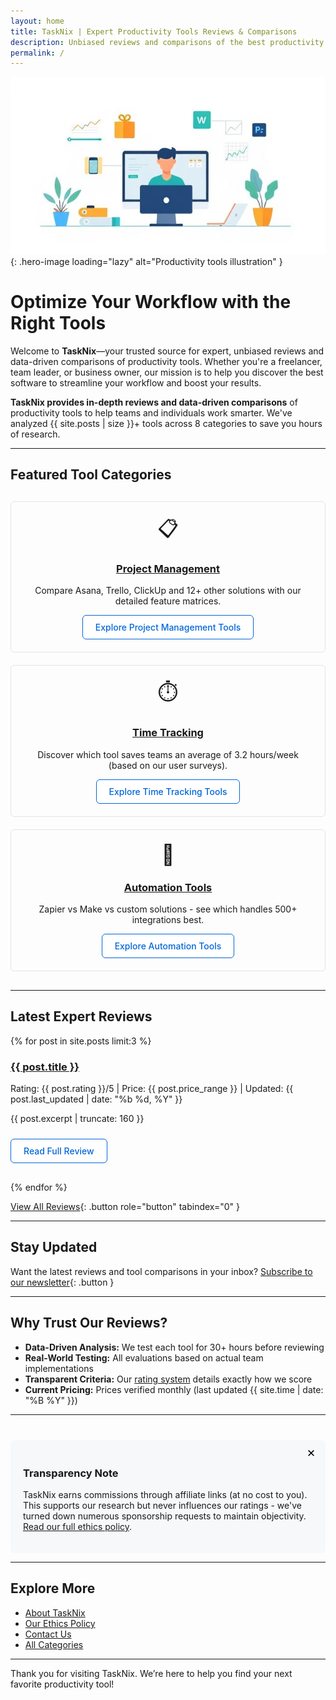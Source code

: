 ```yaml
---
layout: home
title: TaskNix | Expert Productivity Tools Reviews & Comparisons
description: Unbiased reviews and comparisons of the best productivity software, project management tools, and time-saving apps. Find your perfect workflow solution today.
permalink: /
---
```


![Optimize Your Workflow with TaskNix](/images/hero-productivity-tools.jpg){: .hero-image loading="lazy" alt="Productivity tools illustration" }

# Optimize Your Workflow with the Right Tools

Welcome to **TaskNix**—your trusted source for expert, unbiased reviews and data-driven comparisons of productivity tools. Whether you're a freelancer, team leader, or business owner, our mission is to help you discover the best software to streamline your workflow and boost your results.

**TaskNix provides in-depth reviews and data-driven comparisons** of productivity tools to help teams and individuals work smarter. We've analyzed {{ site.posts | size }}+ tools across 8 categories to save you hours of research.

---

## Featured Tool Categories

<div class="category-grid">
  <div class="category-card">
    <span class="category-icon" aria-hidden="true">📋</span>
    <h3><a href="/project_management" aria-label="Project Management category">Project Management</a></h3>
    <p>Compare Asana, Trello, ClickUp and 12+ other solutions with our detailed feature matrices.</p>
    <a href="/project_management" class="button secondary" role="button" tabindex="0">Explore Project Management Tools</a>
  </div>
  
  <div class="category-card">
    <span class="category-icon" aria-hidden="true">⏱️</span>
    <h3><a href="/time_tracking" aria-label="Time Tracking category">Time Tracking</a></h3>
    <p>Discover which tool saves teams an average of 3.2 hours/week (based on our user surveys).</p>
    <a href="/time_tracking" class="button secondary" role="button" tabindex="0">Explore Time Tracking Tools</a>
  </div>

  <div class="category-card">
    <span class="category-icon" aria-hidden="true">🤖</span>
    <h3><a href="/automation" aria-label="Automation Tools category">Automation Tools</a></h3>
    <p>Zapier vs Make vs custom solutions - see which handles 500+ integrations best.</p>
    <a href="/automation" class="button secondary" role="button" tabindex="0">Explore Automation Tools</a>
  </div>
</div>

---

## Latest Expert Reviews

{% for post in site.posts limit:3 %}
<div class="review-preview">
  <h3><a href="{{ post.url | relative_url }}">{{ post.title }}</a></h3>
  <p class="meta">Rating: {{ post.rating }}/5 | Price: {{ post.price_range }} | Updated: {{ post.last_updated | date: "%b %d, %Y" }}</p>
  <p>{{ post.excerpt | truncate: 160 }}</p>
  <a href="{{ post.url | relative_url }}" class="button secondary" role="button" tabindex="0" style="margin-top:10px;">Read Full Review</a>
</div>
{% endfor %}

[View All Reviews](/reviews){: .button role="button" tabindex="0" }

---

## Stay Updated

Want the latest reviews and tool comparisons in your inbox? [Subscribe to our newsletter](/newsletter){: .button }

---

## Why Trust Our Reviews?

- **Data-Driven Analysis:** We test each tool for 30+ hours before reviewing
- **Real-World Testing:** All evaluations based on actual team implementations
- **Transparent Criteria:** Our [rating system](/rating-methodology) details exactly how we score
- **Current Pricing:** Prices verified monthly (last updated {{ site.time | date: "%B %Y" }})

---

<div class="affiliate-disclosure" id="affiliate-disclosure">
  <button onclick="document.getElementById('affiliate-disclosure').style.display='none'" aria-label="Dismiss disclosure" style="float:right;background:none;border:none;font-size:1.2em;cursor:pointer;">✕</button>
  <h3>Transparency Note</h3>
  <p>TaskNix earns commissions through affiliate links (at no cost to you). This supports our research but never influences our ratings - we've turned down numerous sponsorship requests to maintain objectivity. <a href="/ethics-policy">Read our full ethics policy</a>.</p>
</div>

---

## Explore More

- [About TaskNix](/about)
- [Our Ethics Policy](/ethics-policy)
- [Contact Us](/contact)
- [All Categories](/categories)

---

Thank you for visiting TaskNix. We’re here to help you find your next favorite productivity tool!

<style>
.category-grid {
  display: grid;
  grid-template-columns: repeat(auto-fit, minmax(300px, 1fr));
  gap: 20px;
  margin: 30px 0;
}
.category-card {
  border: 1px solid #e1e4e8;
  padding: 20px;
  border-radius: 6px;
  text-align: center;
}
.category-icon {
  font-size: 2rem;
  display: block;
  margin-bottom: 10px;
}
.review-preview {
  margin-bottom: 30px;
}
.button {
  display: inline-block;
  padding: 10px 20px;
  background: #0366d6;
  color: white;
  border-radius: 6px;
  text-decoration: none;
  font-weight: 500;
  cursor: pointer;
}
.button.secondary {
  background: #fff;
  color: #0366d6;
  border: 1px solid #0366d6;
}
.affiliate-disclosure {
  background: #f6f8fa;
  padding: 20px;
  border-radius: 6px;
  margin-top: 40px;
  position: relative;
}
.affiliate-disclosure button {
  position: absolute;
  top: 10px;
  right: 10px;
}
.hero-image {
  width: 100%;
  height: auto;
  margin-bottom: 40px;
}
@media (max-width: 600px) {
  .category-grid {
    grid-template-columns: 1fr;
    gap: 10px;
  }
  .button {
    width: 100%;
    text-align: center;
  }
}
</style>